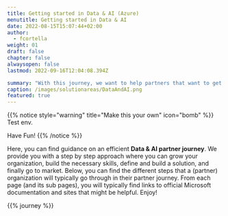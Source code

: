 ```yaml
---
title: Getting started in Data & AI (Azure)
menutitle: Getting started in Data & AI
date: 2022-08-15T15:07:44+02:00
author: 
  - fcortella
weight: 01
draft: false
chapter: false
alwaysopen: false
lastmod: 2022-09-16T12:04:08.394Z

summary: "With this journey, we want to help partners that want to get started in the context of Azure Data & AI"
caption: /images/solutionareas/DataAndAI.png
featured: true
---
```


{{% notice style="warning" title="Make this your own" icon="bomb" %}}
Test env.

Have Fun!
{{% /notice %}}

Here, you can find guidance on an efficient **Data & AI partner journey**. We provide you with a step by step approach where you can grow your organization, build the necessary skills, define and build a solution, and finally go to market. Below, you can find the different steps that a (partner) organization will typically go through in their partner journey. From each page (and its sub pages), you will typically find links to official Microsoft documentation and sites that might be helpful. Enjoy!

{{% journey %}}
